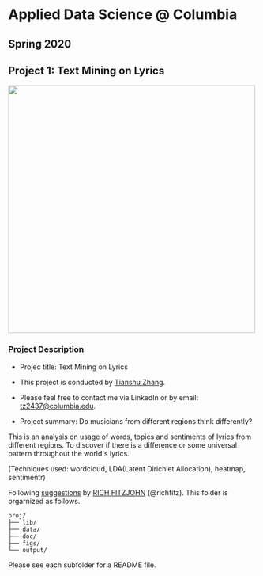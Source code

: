 # Applied Data Science @ Columbia
## Spring 2020
## Project 1: Text Mining on Lyrics

<img src="figs/title1.jpeg" width="500">

### [Project Description](doc/)

+ Projec title: Text Mining on Lyrics

+ This project is conducted by [Tianshu Zhang](https://www.linkedin.com/in/tianshu-zhang-chasel/).

+ Please feel free to contact me via LinkedIn or by email: tz2437@columbia.edu.

+ Project summary: Do musicians from different regions think differently?

This is an analysis on usage of words, topics and sentiments of lyrics from different regions. To discover if there is a difference or some universal pattern throughout the world's lyrics.

(Techniques used: wordcloud, LDA(Latent Dirichlet Allocation), heatmap, sentimentr)

Following [suggestions](http://nicercode.github.io/blog/2013-04-05-projects/) by [RICH FITZJOHN](http://nicercode.github.io/about/#Team) (@richfitz). This folder is orgarnized as follows.

```
proj/
├── lib/
├── data/
├── doc/
├── figs/
└── output/
```

Please see each subfolder for a README file.
